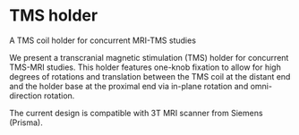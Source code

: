 # TMS holder
A TMS coil holder for concurrent MRI-TMS studies

We present a transcranial magnetic stimulation (TMS) holder for concurrent TMS-MRI studies. This holder features one-knob fixation to allow for high degrees of rotations and translation between the TMS coil at the distant end and the holder base at the proximal end via in-plane rotation and omni-direction rotation.

The current design is compatible with 3T MRI scanner from Siemens (Prisma).

